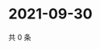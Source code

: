 # 2021-09-30

共 0 条

<!-- BEGIN -->
<!-- 最后更新时间 Thu Sep 30 2021 01:19:08 GMT+0800 (China Standard Time) -->

<!-- END -->
